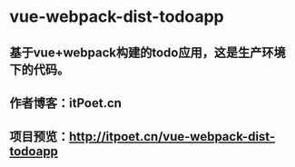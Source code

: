 # vue-webpack-dist-todoapp
## 基于vue+webpack构建的todo应用，这是生产环境下的代码。
## 作者博客：itPoet.cn
## 项目预览：http://itpoet.cn/vue-webpack-dist-todoapp
